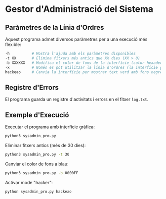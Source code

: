 # Gestor d'Administració del Sistema

## Paràmetres de la Línia d'Ordres

Aquest programa admet diversos paràmetres per a una execució més flexible:

```sh
-h          # Mostra l'ajuda amb els paràmetres disponibles
-t XX       # Elimina fitxers més antics que XX dies (XX > 0)
-b XXXXXX   # Modifica el color de fons de la interfície (color hexadecimal, per exemple -b FF0000 per vermell)
-x          # Només es pot utilitzar la línia d'ordres (la interfície gràfica es deshabilita)
hackeao     # Canvia la interfície per mostrar text verd amb fons negre, estil "hacker"
```
## Registre d'Errors

El programa guarda un registre d'activitats i errors en el fitxer `log.txt`.

## Exemple d'Execució

Executar el programa amb interfície gràfica:
```sh
python3 sysadmin_pro.py
```

Eliminar fitxers antics (més de 30 dies):
```sh
python3 sysadmin_pro.py -t 30
```

Canviar el color de fons a blau:
```sh
python3 sysadmin_pro.py -b 0000FF
```

Activar mode "hacker":
```sh
python sysadmin_pro.py hackeao

